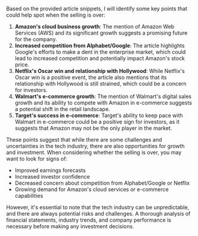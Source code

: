 Based on the provided article snippets, I will identify some key points that could help spot when the selling is over:

1. **Amazon's cloud business growth**: The mention of Amazon Web Services (AWS) and its significant growth suggests a promising future for the company.
2. **Increased competition from Alphabet/Google**: The article highlights Google's efforts to make a dent in the enterprise market, which could lead to increased competition and potentially impact Amazon's stock price.
3. **Netflix's Oscar win and relationship with Hollywood**: While Netflix's Oscar win is a positive event, the article also mentions that its relationship with Hollywood is still strained, which could be a concern for investors.
4. **Walmart's e-commerce growth**: The mention of Walmart's digital sales growth and its ability to compete with Amazon in e-commerce suggests a potential shift in the retail landscape.
5. **Target's success in e-commerce**: Target's ability to keep pace with Walmart in e-commerce could be a positive sign for investors, as it suggests that Amazon may not be the only player in the market.

These points suggest that while there are some challenges and uncertainties in the tech industry, there are also opportunities for growth and investment. When considering whether the selling is over, you may want to look for signs of:

* Improved earnings forecasts
* Increased investor confidence
* Decreased concern about competition from Alphabet/Google or Netflix
* Growing demand for Amazon's cloud services or e-commerce capabilities

However, it's essential to note that the tech industry can be unpredictable, and there are always potential risks and challenges. A thorough analysis of financial statements, industry trends, and company performance is necessary before making any investment decisions.